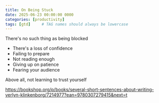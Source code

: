 ```yaml
---
title: On Being Stuck
date: 2025-06-23 00:00:00 0000
categories: [productivity]
tags: [gtd]     # TAG names should always be lowercase
---
```



There's no such thing as being blocked

- There's a loss of confidence
- Failing to prepare
- Not reading enough
- Giving up on patience
- Fearing your audience

Above all, not learning to trust yourself


https://bookshop.org/p/books/several-short-sentences-about-writing-verlyn-klinkenborg/7214977?ean=9780307279415&next=t



